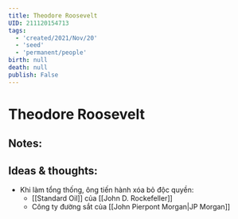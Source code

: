 ```yaml
---
title: Theodore Roosevelt
UID: 211120154713
tags:
  - 'created/2021/Nov/20'
  - 'seed'
  - 'permanent/people'
birth: null
death: null
publish: False
---
```

# Theodore Roosevelt

## Notes:


## Ideas & thoughts:
- Khi làm tổng thống, ông tiến hành xóa bỏ độc quyền:
	- [[Standard Oil]] của [[John D. Rockefeller]]
	- Công ty đường sắt của [[John Pierpont Morgan|JP Morgan]]